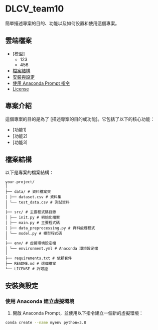 # DLCV_team10

簡單描述專案的目的、功能以及如何設置和使用這個專案。

## 雲端檔案

- [模型]
    - 123
    - 456
- [檔案結構](#檔案結構)
- [安裝與設定](#安裝與設定)
- [使用 Anaconda Prompt 指令](#使用-anaconda-prompt-指令)
- [License](#license)

## 專案介紹

這個專案的目的是為了 [描述專案的目的或功能]。它包括了以下的核心功能：
- [功能1]
- [功能2]
- [功能3]

## 檔案結構

以下是專案的檔案結構：
```
your-project/
│
├── data/ # 資料檔案夾
│ ├── dataset.csv # 資料集
│ └── test_data.csv # 測試資料
│
├── src/ # 主要程式碼目錄
│ ├── init.py # 初始化檔案
│ ├── main.py # 主要程式碼
│ ├── data_preprocessing.py # 資料處理程式
│ └── model.py # 模型程式碼
│
├── env/ # 虛擬環境設定檔
│ └── environment.yml # Anaconda 環境設定檔
│
├── requirements.txt # 依賴套件
├── README.md # 這個檔案
└── LICENSE # 許可證
```

## 安裝與設定

### 使用 Anaconda 建立虛擬環境

1. 開啟 Anaconda Prompt，並使用以下指令建立一個新的虛擬環境：

```bash
conda create --name myenv python=3.8
